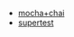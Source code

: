 
<!-- @import "[TOC]" {cmd="toc" depthFrom=1 depthTo=6 orderedList=false} -->

<!-- code_chunk_output -->



<!-- /code_chunk_output -->
<!-- /code_chunk_output -->

* [mocha+chai](./mocha+chai.md)
* [supertest](./supertest.md)